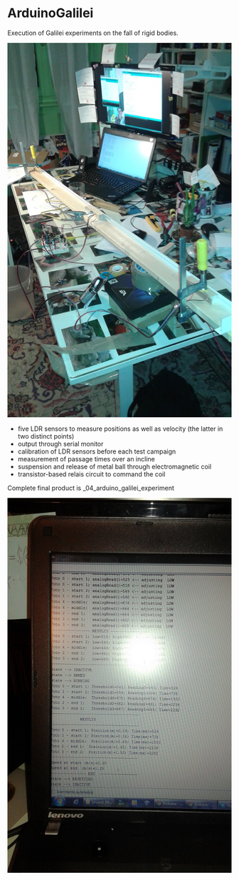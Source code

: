 # ArduinoGalilei
Execution of Galilei experiments on the fall of rigid bodies.

![experiment setup](/pics/incline.jpg)

 * five LDR sensors to measure positions as well as velocity (the latter in two distinct points)
 * output through serial monitor
 * calibration of LDR sensors before each test campaign
 * measurement of passage times over an incline
 * suspension and release of metal ball through electromagnetic coil
 * transistor-based relais circuit to command the coil

Complete final product is _04_arduino_galilei_experiment

![experiment setup](/pics/monitor.jpg)
